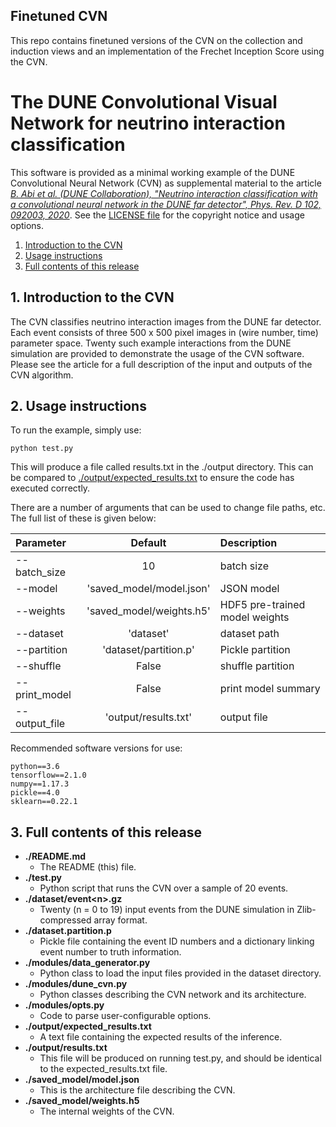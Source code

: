 ## Finetuned CVN
This repo contains finetuned versions of the CVN on the collection and induction views and an implementation of the Frechet Inception Score using the CVN. 

# The DUNE Convolutional Visual Network for neutrino interaction classification

This software is provided as a minimal working example of the DUNE Convolutional Neural Network (CVN) as supplemental material to the article [*B. Abi et al. (DUNE Collaboration), "Neutrino interaction classification with a convolutional neural network in the DUNE far detector", Phys. Rev. D 102, 092003, 2020*](https://link.aps.org/doi/10.1103/PhysRevD.102.092003). See the [LICENSE file](LICENSE) for the copyright notice and usage options.

1. [Introduction to the CVN](#intro)
2. [Usage instructions](#usage)
3. [Full contents of this release](#contents)

<a name="intro"></a>
## 1. Introduction to the CVN

The CVN classifies neutrino interaction images from the DUNE far detector. Each event consists of three 500 x 500 pixel images in (wire number, time) parameter space. Twenty such example interactions from the DUNE simulation are provided to demonstrate the usage of the CVN software. Please see the article for a full description of the input and outputs of the CVN algorithm.

<a name="usage"></a>
## 2. Usage instructions

To run the example, simply use:

```
python test.py
```

This will produce a file called results.txt in the ./output directory. This can be compared to [./output/expected_results.txt](output/expected_results.txt) to ensure the code has executed correctly.

There are a number of arguments that can be used to change file paths, etc. The full list of these is given below:

| Parameter                 | Default       | Description   |	
| :------------------------ |:-------------:| :-------------|
| --batch_size 	       |	10          |batch size
| --model         |        'saved_model/model.json'          |JSON model
| --weights         |        'saved_model/weights.h5'          |HDF5 pre-trained model weights
| --dataset         |        'dataset'          |dataset path
| --partition         |        'dataset/partition.p'          |Pickle partition
| --shuffle         |        False          |shuffle partition
| --print_model         |        False          |print model summary
| --output_file         |        'output/results.txt'          |output file

Recommended software versions for use:

```
python==3.6
tensorflow==2.1.0
numpy==1.17.3
pickle==4.0
sklearn==0.22.1
```
<a name="contents"></a>
## 3. Full contents of this release

- **./README.md**
	- The README (this) file.
- **./test.py**
	- Python script that runs the CVN over a sample of 20 events.
- **./dataset/event\<n\>.gz**
	- Twenty (n = 0 to 19) input events from the DUNE simulation in Zlib-compressed array format.
- **./dataset.partition.p**
	- Pickle file containing the event ID numbers and a dictionary linking event number to truth information.
- **./modules/data_generator.py**
	- Python class to load the input files provided in the dataset directory.
- **./modules/dune_cvn.py**
	- Python classes describing the CVN network and its architecture.
- **./modules/opts.py**
	- Code to parse user-configurable options.
- **./output/expected_results.txt**
	- A text file containing the expected results of the inference.
- **./output/results.txt**
	- This file will be produced on running test.py, and should be identical to the expected_results.txt file.
- **./saved_model/model.json**
 	- This is the architecture file describing the CVN.
- **./saved_model/weights.h5**
 	- The internal weights of the CVN.

